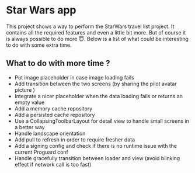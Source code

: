 # Star Wars app

This project shows a way to perform the StarWars travel list project.
It contains all the required features and even a little bit more. But of course it is always possible to do more 😇. Below is a list of what could be interesting to do with some extra time.

## What to do with more time ?
 * Put image placeholder in case image loading fails
 * Add transition between the two screens (by sharing the pilot avatar picture )
 * Integrate a nicer placeholder when the data loading fails or returns an empty value
 * Add a memory cache repository
 * Add a persisted cache repository
 * Use a CollapsingToolbarLayout for detail view to handle small screens in a better way
 * Handle landscape orientation
 * Add pull to refresh in order to require fresher data
 * Add a signing config and check if there is no runtime issue with the current Proguard conf
 * Handle gracefully transition between loader and view (avoid blinking effect if network call is too fast)
